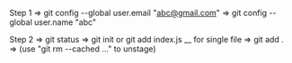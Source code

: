 Step 1
=> git config --global user.email "abc@gmail.com" 
=> git config --global user.name "abc"


Step 2
=> git status
=> git init or git add index.js __ for single file 
=> git add .
=> (use "git rm --cached <file>..." to unstage)